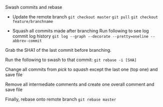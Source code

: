 Swash commits and rebase
* Update the remote branch
`git checkout master`
`git pull`
`git checkout feature/branchname`

* Squash all commits made after branching
Run following to see log commit log history 
`git log --graph --decorate --pretty=oneline --abbrev-commit`

Grab the SHA1 of the last commit before branching.

Run the following to swash to that commit:
``git rebase -i [SHA]``

Change all commits from *pick* to *squash* except the last one (top one) and save file

Remove all intermediate comments and create one overall comment and save file

Finally, rebase onto remote branch
`git rebase master`
